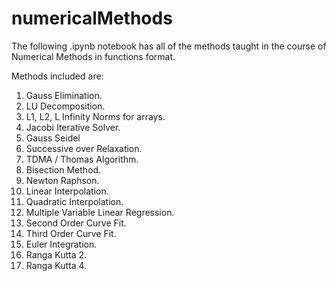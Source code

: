 # numericalMethods
The following .ipynb notebook has all of the methods taught in the course of Numerical Methods in functions format.

Methods included are:
1. Gauss Elimination.
2. LU Decomposition.
3. L1, L2, L Infinity Norms for arrays.
4. Jacobi Iterative Solver.
5. Gauss Seidel
6. Successive over Relaxation.
7. TDMA / Thomas Algorithm.
8. Bisection Method.
9. Newton Raphson.
10. Linear Interpolation.
11. Quadratic Interpolation.
12. Multiple Variable Linear Regression.
13. Second Order Curve Fit.
14. Third Order Curve Fit.
15. Euler Integration.
16. Ranga Kutta 2.
17. Ranga Kutta 4.

